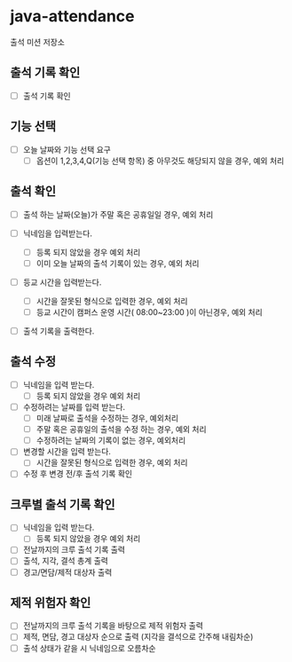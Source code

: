 # java-attendance

출석 미션 저장소

## 출석 기록 확인

- [ ] 출석 기록 확인

## 기능 선택

- [ ] 오늘 날짜와 기능 선택 요구
    - [ ] 옵션이 1,2,3,4,Q(기능 선택 항목) 중 아무것도 해당되지 않을 경우, 예외 처리

## 출석 확인
- [ ] 출석 하는 날짜(오늘)가 주말 혹은 공휴일일 경우, 예외 처리

- [ ] 닉네임을 입력받는다.
  - [ ] 등록 되지 않았을 경우 예외 처리 
  - [ ] 이미 오늘 날짜의 출석 기록이 있는 경우, 예외 처리

- [ ] 등교 시간을 입력받는다.
    - [ ] 시간을 잘못된 형식으로 입력한 경우, 예외 처리
    - [ ] 등교 시간이 캠퍼스 운영 시간( 08:00~23:00 )이 아닌경우, 예외 처리

- [ ] 출석 기록을 출력한다.

## 출석 수정

- [ ] 닉네임을 입력 받는다.
  - [ ] 등록 되지 않았을 경우 예외 처리
  
- [ ] 수정하려는 날짜를 입력 받는다.
  - [ ] 미래 날짜로 출석을 수정하는 경우, 예외처리
  - [ ] 주말 혹은 공휴일의 출석을 수정 하는 경우, 예외 처리
  - [ ] 수정하려는 날짜의 기록이 없는 경우, 예외처리

- [ ] 변경할 시간을 입력 받는다.
  - [ ] 시간을 잘못된 형식으로 입력한 경우, 예외 처리

- [ ] 수정 후 변경 전/후 출석 기록 확인

## 크루별 출석 기록 확인

- [ ] 닉네임을 입력 받는다.
    - [ ] 등록 되지 않았을 경우 예외 처리

- [ ] 전날까지의 크루 출석 기록 출력
- [ ] 출석, 지각, 결석 총계 출력
- [ ] 경고/면담/제적 대상자 출력

## 제적 위험자 확인

- [ ] 전날까지의 크루 출석 기록을 바탕으로 제적 위험자 출력
- [ ] 제적, 면담, 경고 대상자 순으로 출력 (지각을 결석으로 간주해 내림차순)
- [ ] 출석 상태가 같을 시 닉네임으로 오름차순